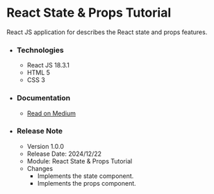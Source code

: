 # React State & Props Tutorial
React JS application for describes the React state and props features.

* ### Technologies
    * React JS 18.3.1
    * HTML 5
    * CSS 3

* ### Documentation
    * [Read on Medium](https://sachithariyathilaka.medium.com/react-states-props-e55075df0293)

* ### Release Note
    * Version 1.0.0
    * Release Date: 2024/12/22
    * Module: React State & Props Tutorial
    * Changes
        * Implements the state component.
        * Implements the props component.

